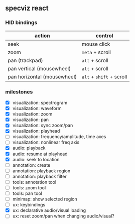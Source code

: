 ## specviz react

### HID bindings

|action|control|
|--|--|
|seek|mouse click|
|zoom|`meta` + scroll|
|pan (trackpad)|`alt` + scroll|
|pan vertical (mousewheel)|`alt` + scroll|
|pan horizontal (mousewheel)|`alt` + `shift` + scroll|

### milestones

- [x] visualization: spectrogram
- [x] visualization: waveform
- [x] visualization: zoom
- [x] visualization: pan
- [x] visualization: sync zoom/pan
- [x] visualization: playhead
- [ ] visualization: frequency/amplitude, time axes
- [ ] visualization: nonlinear freq axis
- [x] audio: playback
- [x] audio: resume at playhead
- [x] audio: seek to location
- [ ] annotation: create
- [ ] annotation: playback region
- [ ] annotation: playback filter
- [ ] tools: annotation tool
- [ ] tools: zoom tool
- [ ] tools: pan tool
- [ ] minimap: show selected region
- [ ] ux: keybindings
- [x] ux: declarative audio/visual loading
- [ ] ux: reset zoom/pan when changing audio/visual?
